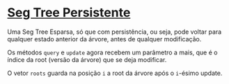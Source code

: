 # [Seg Tree Persistente](seg_tree_persistent.cpp)

Uma Seg Tree Esparsa, só que com persistência, ou seja, pode voltar para qualquer estado anterior da árvore, antes de qualquer modificação.

Os métodos `query` e `update` agora recebem um parâmetro a mais, que é o índice da root (versão da árvore) que se deja modificar.

O vetor `roots` guarda na posição `i` a root da árvore após o `i`-ésimo update.